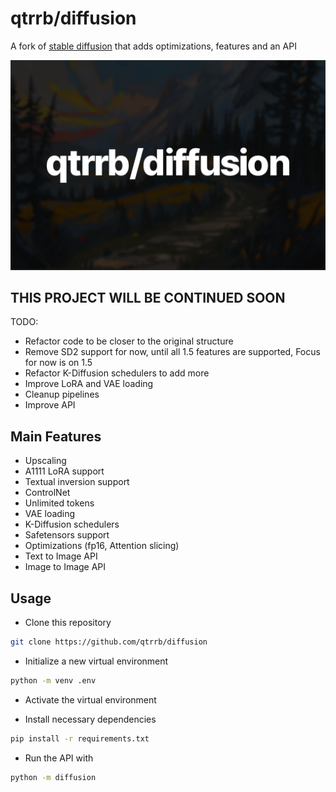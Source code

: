 # qtrrb/diffusion

A fork of [stable diffusion](https://github.com/Stability-AI/stablediffusion) that adds optimizations, features and an API

![hero](./static/banner.png)

## THIS PROJECT WILL BE CONTINUED SOON

TODO: 

- Refactor code to be closer to the original structure
- Remove SD2 support for now, until all 1.5 features are supported, Focus for now is on 1.5
- Refactor K-Diffusion schedulers to add more
- Improve LoRA and VAE loading
- Cleanup pipelines
- Improve API

## Main Features

- Upscaling
- A1111 LoRA support
- Textual inversion support
- ControlNet
- Unlimited tokens
- VAE loading
- K-Diffusion schedulers
- Safetensors support
- Optimizations (fp16, Attention slicing)
- Text to Image API
- Image to Image API

## Usage

- Clone this repository

```bash
git clone https://github.com/qtrrb/diffusion
```

- Initialize a new virtual environment

```bash
python -m venv .env
```

- Activate the virtual environment

- Install necessary dependencies

```bash
pip install -r requirements.txt
```

- Run the API with

```bash
python -m diffusion
```
